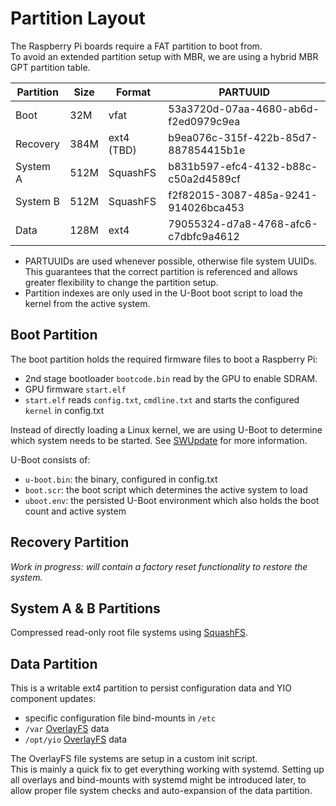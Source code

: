 # Partition Layout

The Raspberry Pi boards require a FAT partition to boot from.  
To avoid an extended partition setup with MBR, we are using a hybrid MBR GPT partition table.

| Partition | Size |   Format   |               PARTUUID               |
|-----------|------|------------|--------------------------------------|
| Boot      | 32M  | vfat       | 53a3720d-07aa-4680-ab6d-f2ed0979c9ea |
| Recovery  | 384M | ext4 (TBD) | b9ea076c-315f-422b-85d7-887854415b1e |
| System A  | 512M | SquashFS   | b831b597-efc4-4132-b88c-c50a2d4589cf |
| System B  | 512M | SquashFS   | f2f82015-3087-485a-9241-914026bca453 |
| Data      | 128M | ext4       | 79055324-d7a8-4768-afc6-c7dbfc9a4612 |

- PARTUUIDs are used whenever possible, otherwise file system UUIDs.  
  This guarantees that the correct partition is referenced and allows greater flexibility to change the partition setup.
- Partition indexes are only used in the U-Boot boot script to load the kernel from the active system.

## Boot Partition

The boot partition holds the required firmware files to boot a Raspberry Pi:

- 2nd stage bootloader `bootcode.bin` read by the GPU to enable SDRAM.
- GPU firmware `start.elf`
- `start.elf` reads `config.txt`, `cmdline.txt` and starts the configured `kernel` in config.txt

Instead of directly loading a Linux kernel, we are using U-Boot to determine which system needs to be started. See [SWUpdate](swupdate.md) for more information.

U-Boot consists of:

- `u-boot.bin`: the binary, configured in config.txt
- `boot.scr`: the boot script which determines the active system to load
- `uboot.env`: the persisted U-Boot environment which also holds the boot count and active system

## Recovery Partition

_Work in progress: will contain a factory reset functionality to restore the system._

## System A & B Partitions

Compressed read-only root file systems using [SquashFS](https://en.wikipedia.org/wiki/SquashFS).

## Data Partition

This is a writable ext4 partition to persist configuration data and YIO component updates:

- specific configuration file bind-mounts in `/etc`
- `/var` [OverlayFS](https://en.wikipedia.org/wiki/OverlayFS) data
- `/opt/yio` [OverlayFS](https://en.wikipedia.org/wiki/OverlayFS) data

The OverlayFS file systems are setup in a custom init script.  
This is mainly a quick fix to get everything working with systemd. Setting up all overlays and bind-mounts with systemd might be introduced later, to allow proper file system checks and auto-expansion of the data partition.
